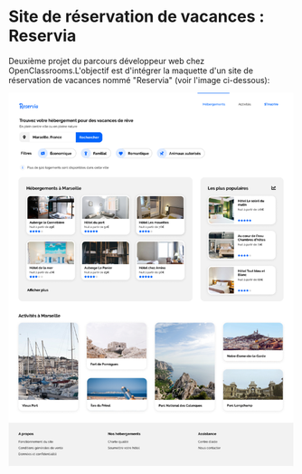 # Site de réservation de vacances : Reservia

Deuxième projet du parcours développeur web chez OpenClassrooms.L'objectif est d'intégrer la maquette d'un site de réservation de vacances nommé "Reservia" (voir l'image ci-dessous):

![maquette web reservia](https://github.com/JohnDutilleul/JohnDutilleul_2_31032021/blob/main/src/img/resources/mockup/Desktop%20-%201.png)
